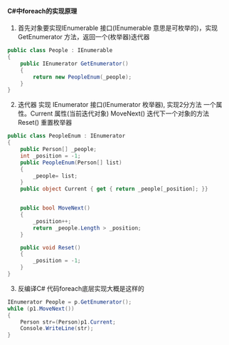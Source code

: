 #### C#中foreach的实现原理

1. 首先对象要实现IEnumerable 接口(IEnumerable 意思是可枚举的)，实现GetEnumerator 方法，返回一个(枚举器)迭代器
``` cs
public class People : IEnumerable
{
    public IEnumerator GetEnumerator()
    {
        return new PeopleEnum(_people);
    }
}

```
2. 迭代器 实现 IEnumerator 接口(IEnumerator 枚举器), 实现2分方法 一个属性。Current 属性(当前迭代对象) MoveNext() 迭代下一个对象的方法 Reset() 重置枚举器
``` cs
public class PeopleEnum : IEnumerator
{
    public Person[] _people;
    int _position = -1;
    public PeopleEnum(Person[] list)
    {
        _people= list;
    }
    public object Current { get { return _people[_position]; }}


    public bool MoveNext()
    {
        _position++;
        return _people.Length > _position;
    }

    public void Reset()
    {
        _position = -1;
    }
}
```
3. 反编译C# 代码foreach底层实现大概是这样的

```cs
IEnumerator People = p.GetEnumerator();
while (p1.MoveNext())
{
    Person str=(Person)p1.Current;
    Console.WriteLine(str);
}
```